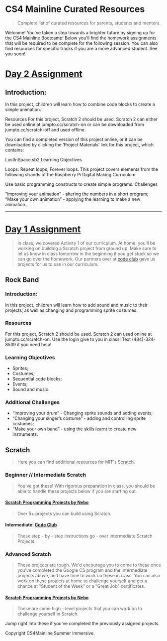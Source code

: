 # CS4 Mainline Curated Resources
> Complete list of curated resources for parents, students and mentors. 

Welcome! You've taken a step towards a brighter future by signing up for the CS4 Mainline Bootcamp! Below you'll find the homework assignments that will be required to be complete for the following session. You can also find resources for specific tracks if you are a more advanced student. See you soon!

# [Day 2 Assignment](https://codeclubprojects.org/en-GB/scratch/lost-in-space/)
## Introduction:
In this project, children will learn how to combine code blocks to create a simple animation.

Resources
For this project, Scratch 2 should be used. Scratch 2 can either be used online at jumpto.cc/scratch-on or can be downloaded from jumpto.cc/scratch-off and used offline.

You can find a completed version of this project online, or it can be downloaded by clicking the ‘Project Materials’ link for this project, which contains:

LostInSpace.sb2
Learning Objectives

Loops:
Repeat loops;
Forever loops.
This project covers elements from the following strands of the Raspberry Pi Digital Making Curriculum:

Use basic programming constructs to create simple programs.
Challenges

“Improving your animation” - altering the numbers in a short program;
“Make your own animation” - applying the learning to make a new animation.

__________________________________________________________________________________________________________________

# [Day 1 Assignment](https://projects.raspberrypi.org/en/projects/rock-band) 
> In class, we covered Activity 1 of our curriculum. At home, you'll be working on building a Scratch project from ground up. Make sure to let us know in class tomorrow in the beginning if you get stuck so we can go over the homework. 
Our partners over at [code club](http://projects.codeclubworld.org/index.html) gave us projects for us to use in our curriculum. 
## Rock Band
### Introduction:
In this project, children will learn how to add sound and music to their projects, as well as changing and
programming sprite costumes.
### Resources
For this project, Scratch 2 should be used. Scratch 2 can used online at jumpto.cc/scratch-on. Use the login give to you in class! Text (484)-324-8539 if you need help!
### Learning Objectives
* Sprites;
* Costumes;
* Sequential code blocks;
* Events;
* Sound and music.
### Additional Challenges
* “Improving your drum” - Changing sprite sounds and adding events;
* “Changing your singer’s costume” - adding and controlling sprite costumes;
* “Make your own band” - using the skills learnt to create new instruments.

## Scratch
> Here you can find additional resources for MIT's Scratch. 

### Beginner // Intermediate Scratch
> You've got these! With rigorous preparation in class, you should be able to handle these projects below if you are starting out. 

#### [Scratch Programming Projects by Nebo](http://nebomusic.net/advancedscratch.html)
> Over 5+ projects you can build using Scratch. 

#### Intermediate: [Code Club](http://projects.codeclubworld.org/en-GB/02_scratch_02/)
> These step - by - step instructions go - over intermediate Scratch Projects. 

### Advanced Scratch
> These projects are tough. We'd encourage you to come to these once you've completed the Google CS program and the intermediate projects above, and have time to work on these in class. You can also work on these projects at home to challenge yourself and get a chance at "Student of the Week" or a "Great Job" certificates. 

#### [Scratch Programming Projects by Nebo](http://nebomusic.net/advancedscratch.html)
> These are some high - level projects that you can work on to challenge yourself in Scratch.

Jump right into these if you've completed the previously assigned projects.

Copyright CS4Mainline Summer Immersive. 
